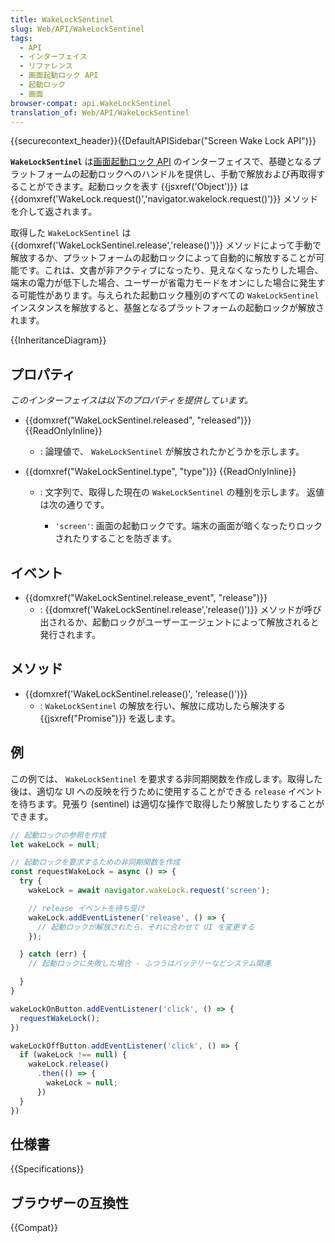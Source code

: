```yaml
---
title: WakeLockSentinel
slug: Web/API/WakeLockSentinel
tags:
  - API
  - インターフェイス
  - リファレンス
  - 画面起動ロック API
  - 起動ロック
  - 画面
browser-compat: api.WakeLockSentinel
translation_of: Web/API/WakeLockSentinel
---
```

{{securecontext_header}}{{DefaultAPISidebar("Screen Wake Lock API")}}

**`WakeLockSentinel`** は[画面起動ロック API](/ja/docs/Web/API/Screen_Wake_Lock_API) のインターフェイスで、基礎となるプラットフォームの起動ロックへのハンドルを提供し、手動で解放および再取得することができます。起動ロックを表す {{jsxref('Object')}} は {{domxref('WakeLock.request()','navigator.wakelock.request()')}} メソッドを介して返されます。

取得した `WakeLockSentinel` は {{domxref('WakeLockSentinel.release','release()')}} メソッドによって手動で解放するか、プラットフォームの起動ロックによって自動的に解放することが可能です。これは、文書が非アクティブになったり、見えなくなったりした場合、端末の電力が低下した場合、ユーザーが省電力モードをオンにした場合に発生する可能性があります。与えられた起動ロック種別のすべての `WakeLockSentinel` インスタンスを解放すると、基盤となるプラットフォームの起動ロックが解放されます。

{{InheritanceDiagram}}

## プロパティ

_このインターフェイスは以下のプロパティを提供しています。_

- {{domxref("WakeLockSentinel.released", "released")}} {{ReadOnlyInline}}
  - : 論理値で、 `WakeLockSentinel` が解放されたかどうかを示します。
- {{domxref("WakeLockSentinel.type", "type")}} {{ReadOnlyInline}}

  - : 文字列で、取得した現在の `WakeLockSentinel` の種別を示します。
    返値は次の通りです。

    - `'screen'`: 画面の起動ロックです。端末の画面が暗くなったりロックされたりすることを防ぎます。

## イベント

- {{domxref("WakeLockSentinel.release_event", "release")}}
  - : {{domxref('WakeLockSentinel.release','release()')}} メソッドが呼び出されるか、起動ロックがユーザーエージェントによって解放されると発行されます。

## メソッド

- {{domxref('WakeLockSentinel.release()', 'release()')}}
  - : `WakeLockSentinel` の解放を行い、解放に成功したら解決する {{jsxref("Promise")}} を返します。

## 例

この例では、 `WakeLockSentinel` を要求する非同期関数を作成します。取得した後は、適切な UI への反映を行うために使用することができる `release` イベントを待ちます。見張り (sentinel) は適切な操作で取得したり解放したりすることができます。

```js
// 起動ロックの参照を作成
let wakeLock = null;

// 起動ロックを要求するための非同期関数を作成
const requestWakeLock = async () => {
  try {
    wakeLock = await navigator.wakeLock.request('screen');

    // release イベントを待ち受け
    wakeLock.addEventListener('release', () => {
      // 起動ロックが解放されたら、それに合わせて UI を変更する
    });

  } catch (err) {
    // 起動ロックに失敗した場合 - ふつうはバッテリーなどシステム関連

  }
}

wakeLockOnButton.addEventListener('click', () => {
  requestWakeLock();
})

wakeLockOffButton.addEventListener('click', () => {
  if (wakeLock !== null) {
    wakeLock.release()
      .then(() => {
        wakeLock = null;
      })
  }
})
```

## 仕様書

{{Specifications}}

## ブラウザーの互換性

{{Compat}}
